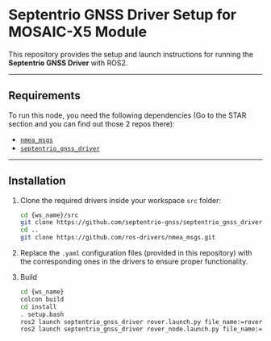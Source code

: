 # Septentrio GNSS Driver Setup for MOSAIC-X5 Module

This repository provides the setup and launch instructions for running the **Septentrio GNSS Driver** with ROS2.  

---

## Requirements

To run this node, you need the following dependencies (Go to the STAR section and you can find out those 2 repos there):

- [`nmea_msgs`](https://github.com/ros-drivers/nmea_msgs)  
- [`septentrio_gnss_driver`](https://github.com/septentrio-gnss/septentrio_gnss_driver)  

---

## Installation

1. Clone the required drivers inside your workspace `src` folder:
   ```bash
   cd {ws_name}/src
   git clone https://github.com/septentrio-gnss/septentrio_gnss_driver.git
   cd ..
   git clone https://github.com/ros-drivers/nmea_msgs.git
   
2. Replace the `.yaml` configuration files (provided in this repository) with the corresponding ones in the drivers to ensure proper functionality.

3. Build
   ```bash
   cd {ws_name}
   colcon build
   cd install
   . setup.bash
   ros2 launch septentrio_gnss_driver rover.launch.py file_name:=rover.yaml
   ros2 launch septentrio_gnss_driver rover_node.launch.py file_name:=rover_node.yaml                         ------ FOR ANY KIND OF DRONES
